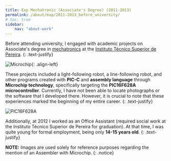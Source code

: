 ```yaml
---
title: Exp Mechatronic (Associate's Degree) (2011-2013)
permalink: /about/exp/2011-2013_before_university/
# toc: true
sidebar:
    nav: "about-work"
---
```


Before attending university, I engaged with academic projects on Associate's degree in [mechatronics](https://itspereira.edu.co/product/mecatronica/) at the [Instituto Técnico Superior de Pereira](https://itspereira.edu.co/). 
{: .text-justify}

![Microchip](https://320volt.com/en/wp-content/uploads/2010/05/microchip-pic-assembly-ornekleri-asm.png){: .align-left}

These projects included a light-following robot, a line-following robot, and other programs created with **PIC-C** and **assembly language** through **Microchip technology**, specifically targeting the **PIC16F628A microcontroller**. Currently, I have not been able to locate photographs or the software that I developed there. However, it is crucial to note that these experiences marked the beginning of my entire career.
{: .text-justify}

![PIC16F628A](https://www.microchip.com/content/dam/mchp/mrt-dam/ic-images/pdip/18-lead-f3x/PIC16F628A-F3X-Regular.jpg)

Additionally, at 2012 I worked as an Office Assistant (required social work at the Instituto Técnico Superior de Pereira for graduation). At that time, I was quite young for formal employment, being only **14-15 years old**.
{: .text-justify}

**NOTE:** Images are used solely for reference purposes regarding the mention of an Assembler with Microchip.
{: .notice}




